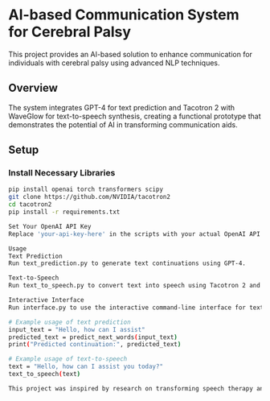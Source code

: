 # AI-based Communication System for Cerebral Palsy

This project provides an AI-based solution to enhance communication for individuals with cerebral palsy using advanced NLP techniques.

## Overview

The system integrates GPT-4 for text prediction and Tacotron 2 with WaveGlow for text-to-speech synthesis, creating a functional prototype that demonstrates the potential of AI in transforming communication aids.

## Setup

### Install Necessary Libraries

```bash
pip install openai torch transformers scipy
git clone https://github.com/NVIDIA/tacotron2
cd tacotron2
pip install -r requirements.txt

Set Your OpenAI API Key 
Replace 'your-api-key-here' in the scripts with your actual OpenAI API key.

Usage
Text Prediction
Run text_prediction.py to generate text continuations using GPT-4.

Text-to-Speech
Run text_to_speech.py to convert text into speech using Tacotron 2 and WaveGlow.

Interactive Interface
Run interface.py to use the interactive command-line interface for text prediction and text-to-speech synthesis.

# Example usage of text prediction
input_text = "Hello, how can I assist"
predicted_text = predict_next_words(input_text)
print("Predicted continuation:", predicted_text)

# Example usage of text-to-speech
text = "Hello, how can I assist you today?"
text_to_speech(text)

This project was inspired by research on transforming speech therapy and communication aids using Natural Language Processing (NLP) techniques.

